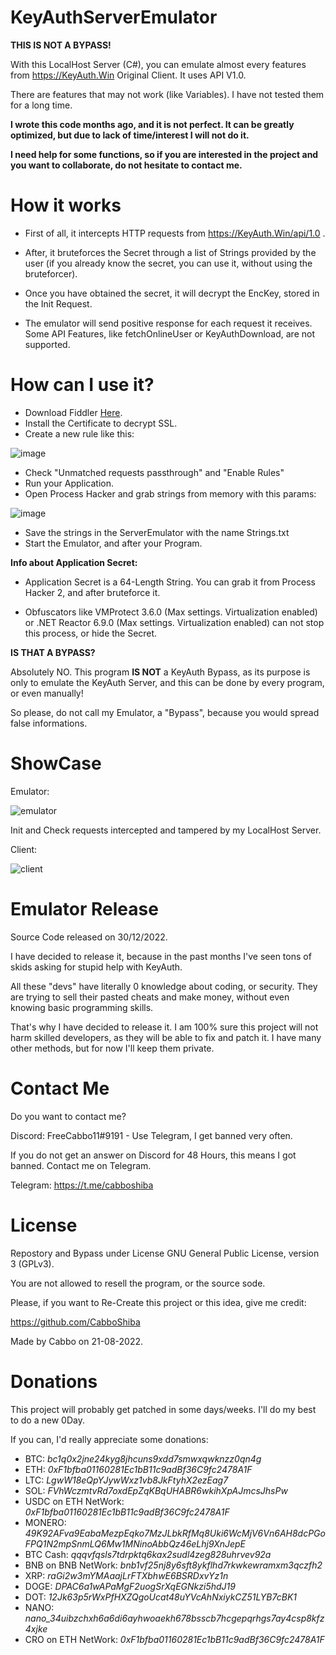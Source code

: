 # KeyAuthServerEmulator

**THIS IS NOT A BYPASS!**

With this LocalHost Server (C#), you can emulate almost every features from https://KeyAuth.Win Original Client. It uses API V1.0.

There are features that may not work (like Variables). I have not tested them for a long time.

**I wrote this code months ago, and it is not perfect. It can be greatly optimized, but due to lack of time/interest I will not do it.**

**I need help for some functions, so if you are interested in the project and you want to collaborate, do not hesitate to contact me.**

# How it works

- First of all, it intercepts HTTP requests from https://KeyAuth.Win/api/1.0 .

- After, it bruteforces the Secret through a list of Strings provided by the user (if you already know the secret, you can use it, without using the bruteforcer).

- Once you have obtained the secret, it will decrypt the EncKey, stored in the Init Request.

- The emulator will send positive response for each request it receives. Some API Features, like fetchOnlineUser or KeyAuthDownload, are not supported.

# How can I use it?

- Download Fiddler [Here](https://www.telerik.com/download/fiddler/).
- Install the Certificate to decrypt SSL.
- Create a new rule like this: 

![image](https://user-images.githubusercontent.com/92642446/210103619-184aee63-0e0f-49ac-b866-917f7de17704.png)

- Check "Unmatched requests passthrough" and "Enable Rules"
- Run your Application.
- Open Process Hacker and grab strings from memory with this params:

![image](https://user-images.githubusercontent.com/92642446/210103715-9f031a40-b9fa-4ac2-aebe-0c7da08dded7.png)

- Save the strings in the ServerEmulator with the name Strings.txt
- Start the Emulator, and after your Program.

**Info about Application Secret:**

- Application Secret is a 64-Length String. You can grab it from Process Hacker 2, and after bruteforce it. 

- Obfuscators like VMProtect 3.6.0 (Max settings. Virtualization enabled) or .NET Reactor 6.9.0 (Max settings. Virtualization enabled) can not stop this process, or hide the Secret.

**IS THAT A BYPASS?**

Absolutely NO. This program **IS NOT** a KeyAuth Bypass, as its purpose is only to emulate the KeyAuth Server, and this can be done by every program, or even manually!

So please, do not call my Emulator, a "Bypass", because you would spread false informations.

# ShowCase

Emulator:

![emulator](https://user-images.githubusercontent.com/92642446/210102458-27a0d288-02a8-4275-8d64-2c987c2a5175.png)

Init and Check requests intercepted and tampered by my LocalHost Server.

Client:

![client](https://user-images.githubusercontent.com/92642446/210105038-43e141db-1649-47ac-9c0e-6c16d54c190a.jpg)

# Emulator Release

Source Code released on 30/12/2022.

I have decided to release it, because in the past months I've seen tons of skids asking for stupid help with KeyAuth. 

All these "devs" have literally 0 knowledge about coding, or security. They are trying to sell their pasted cheats and make money, without even knowing basic programming skills.

That's why I have decided to release it. I am 100% sure this project will not harm skilled developers, as they will be able to fix and patch it. I have many other methods, but for now I'll keep them private.

# Contact Me

Do you want to contact me? 

Discord: FreeCabbo11#9191 - Use Telegram, I get banned very often.

If you do not get an answer on Discord for 48 Hours, this means I got banned. Contact me on Telegram.

Telegram: https://t.me/cabboshiba

# License 

Repostory and Bypass under License GNU General Public License, version 3 (GPLv3).

You are not allowed to resell the program, or the source sode.

Please, if you want to Re-Create this project or this idea, give me credit:
 
https://github.com/CabboShiba

Made by Cabbo on 21-08-2022.

# Donations

This project will probably get patched in some days/weeks. I'll do my best to do a new 0Day.

If you can, I'd really appreciate some donations:

- BTC: *bc1q0x2jne24kyg8jhcuns9xdd7smwxqwknzz0qn4g*
- ETH: *0xF1bfba01160281Ec1bB11c9adBf36C9fc2478A1F*
- LTC: *LgwW18eQpYJywWxz1vb8JkFtyhX2ezEag7*
- SOL: *FVhWczmtvRd7oxdEpZqKBqUHABR6wkihXpAJmcsJhsPw*
- USDC on ETH NetWork: *0xF1bfba01160281Ec1bB11c9adBf36C9fc2478A1F*
- MONERO: *49K92AFva9EabaMezpEqko7MzJLbkRfMq8Uki6WcMjV6Vn6AH8dcPGoFPQ1N2mpSnmLQ6Mw1MNinoAbbQz46eLhj9XnJepE*
- BTC Cash: *qqqvfqsls7tdrpktq6kax2sudl4zeg828uhrvev92a*
- BNB on BNB NetWork: *bnb1vf25nj8y6sft8ykflhd7rkwkewramxm3qczfh2*
- XRP: *raGi2w3mYMAaajLrFTXbhwE6BSRDxvYz1n*
- DOGE: *DPAC6a1wAPaMgF2uogSrXqEGNkzi5hdJ19*
- DOT: *12Jk63p5rWxPfHXZQgoUcat48uYVcAhNxiykCZ51LYB7cBK1*
- NANO: *nano_34uibzchxh6a6di6ayhwoaekh678bsscb7hcgepqrhgs7ay4csp8kfz4xjke*
- CRO on ETH NetWork: *0xF1bfba01160281Ec1bB11c9adBf36C9fc2478A1F*
